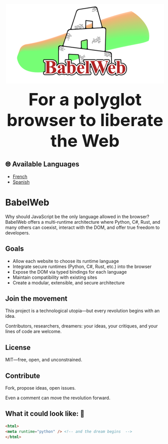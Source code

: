 <p align="center">
  <img src="banner.svg" alt="Logo BabelWeb" width="500" />
  <p align="center">
    <strong style="font-size: 54px">
      For a polyglot browser to liberate the Web
    </strong>
  </p>
</p>

## 🌐 Available Languages
- [French](docs/README-fr.md)
- [Spanish](docs/README-es.md)

# BabelWeb
Why should JavaScript be the only language allowed in the browser? BabelWeb offers a multi-runtime architecture where Python, C#, Rust, and many others can coexist, interact with the DOM, and offer true freedom to developers.

## Goals

- Allow each website to choose its runtime language
- Integrate secure runtimes (Python, C#, Rust, etc.) into the browser
- Expose the DOM via typed bindings for each language
- Maintain compatibility with existing sites
- Create a modular, extensible, and secure architecture

## Join the movement

This project is a technological utopia—but every revolution begins with an idea.

Contributors, researchers, dreamers: your ideas, your critiques, and your lines of code are welcome.

## License

MIT—free, open, and unconstrained.

## Contribute

Fork, propose ideas, open issues.

Even a comment can move the revolution forward.

## What it could look like: :smiling_face_with_three_hearts:
```html
<html>
<meta runtime="python" /> <!-- and the dream begins  -->
</html>
```
